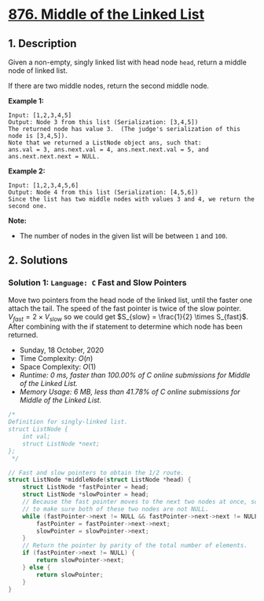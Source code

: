 # [876. Middle of the Linked List](https://leetcode.com/problems/middle-of-the-linked-list/)

## 1. Description

Given a non-empty, singly linked list with head node `head`, return a middle node of linked list.

If there are two middle nodes, return the second middle node.

**Example 1:**

```
Input: [1,2,3,4,5]
Output: Node 3 from this list (Serialization: [3,4,5])
The returned node has value 3.  (The judge's serialization of this node is [3,4,5]).
Note that we returned a ListNode object ans, such that:
ans.val = 3, ans.next.val = 4, ans.next.next.val = 5, and ans.next.next.next = NULL.
```

**Example 2:**

```
Input: [1,2,3,4,5,6]
Output: Node 4 from this list (Serialization: [4,5,6])
Since the list has two middle nodes with values 3 and 4, we return the second one.
```

**Note:**

- The number of nodes in the given list will be between `1` and `100`.

## 2. Solutions

### Solution 1: `Language: C` Fast and Slow Pointers

Move two pointers from the head node of the linked list, until the faster one attach the tail. The speed of the fast pointer is twice of the slow pointer. $V_{fast} = 2 \times V_{slow}$ so we could get $S_{slow} = \frac{1}{2} \times S_{fast}$. After combining with the if statement to determine which node has been returned.

- Sunday, 18 October, 2020
- Time Complexity: $O(n)$
- Space Complexity: $O(1)$
- *Runtime: 0 ms, faster than 100.00% of C online submissions for Middle of the Linked List.*
- *Memory Usage: 6 MB, less than 41.78% of C online submissions for Middle of the Linked List.*


```C
/*
Definition for singly-linked list.
struct ListNode {
    int val;
    struct ListNode *next;
};
 */

// Fast and slow pointers to obtain the 1/2 route.
struct ListNode *middleNode(struct ListNode *head) {
    struct ListNode *fastPointer = head;
    struct ListNode *slowPointer = head;
    // Because the fast pointer moves to the next two nodes at once, so we need
    // to make sure both of these two nodes are not NULL.
    while (fastPointer->next != NULL && fastPointer->next->next != NULL) {
        fastPointer = fastPointer->next->next;
        slowPointer = slowPointer->next;
    }
    // Return the pointer by parity of the total number of elements.
    if (fastPointer->next != NULL) {
        return slowPointer->next;
    } else {
        return slowPointer;
    }
}
```
